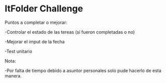 # ItFolder Challenge 
Puntos a completar o mejorar:

-Controlar el estado de las tereas (si fueron completadas o no)

-Mejorar  el imput de la fecha

-Test unitario

Nota:

-Por falta de tiempo debido a asuntor personales solo pude hacerlo de esta manera.
